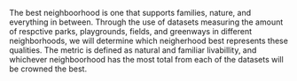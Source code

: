 The best neighboorhood is one that supports families, nature, and everything in between. 
Through the use of datasets measuring the amount of respctive parks, playgrounds, fields, and greenways in different neighborhoods, we will determine which
neigherhood best represents these qualities.
The metric is defined as natural and familiar livabillity, and whichever neighboorhood has the most total from each of the datasets will be crowned the best.
